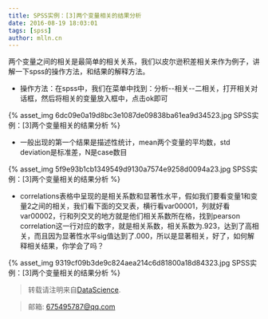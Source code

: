 ```yaml
---
title: SPSS实例：[3]两个变量相关的结果分析
date: 2016-08-19 18:03:01
tags: [spss]
author: mlln.cn
---
```

两个变量之间的相关是最简单的相关关系，我们以皮尔逊积差相关来作为例子，讲解一下spss的操作方法，和结果的解释方法。

- 操作方法：在spss中，我们在菜单中找到：分析--相关--二相关，打开相关对话框，然后将相关的变量放入框中，点击ok即可

{% asset_img 6dc09e0a19d8bc3e1087de09838ba61ea9d34523.jpg SPSS实例：[3]两个变量相关的结果分析 %}

- 一般出现的第一个结果是描述性统计，mean两个变量的平均数，std deviation是标准差，N是case数目

{% asset_img 5f9e93b1cb1349549d9130a7574e9258d0094a23.jpg SPSS实例：[3]两个变量相关的结果分析 %}

- correlations表格中呈现的是相关系数和显著性水平，假如我们要看变量1和变量2之间的相关，我们看下面的交叉表，横行看var00001，列就好看var00002，行和列交叉的地方就是他们相关系数所在格，找到pearson correlation这一行对应的数字，就是相关系数，相关系数为.923，达到了高相关，而且因为显著性水平sig值达到了.000，所以是显著相关，好了，如何解释相关结果，你学会了吗？

{% asset_img 9319cf09b3de9c824aea214c6d81800a18d84323.jpg SPSS实例：[3]两个变量相关的结果分析 %}

> 转载请注明来自[DataScience](http://mlln.cn).

> 邮箱: 675495787@qq.com 
